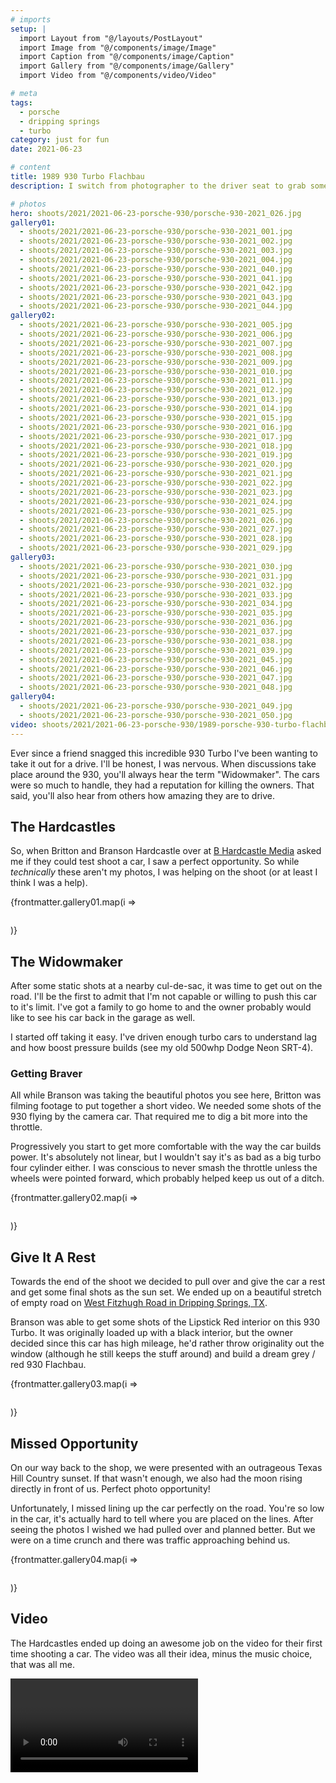 ```yaml
---
# imports
setup: |
  import Layout from "@/layouts/PostLayout"
  import Image from "@/components/image/Image"
  import Caption from "@/components/image/Caption"
  import Gallery from "@/components/image/Gallery"
  import Video from "@/components/video/Video"

# meta
tags:
  - porsche
  - dripping springs
  - turbo
category: just for fun
date: 2021-06-23

# content
title: 1989 930 Turbo Flachbau
description: I switch from photographer to the driver seat to grab some rolling shots of a Porsche 930 Turbo.

# photos
hero: shoots/2021/2021-06-23-porsche-930/porsche-930-2021_026.jpg
gallery01:
  - shoots/2021/2021-06-23-porsche-930/porsche-930-2021_001.jpg
  - shoots/2021/2021-06-23-porsche-930/porsche-930-2021_002.jpg
  - shoots/2021/2021-06-23-porsche-930/porsche-930-2021_003.jpg
  - shoots/2021/2021-06-23-porsche-930/porsche-930-2021_004.jpg
  - shoots/2021/2021-06-23-porsche-930/porsche-930-2021_040.jpg
  - shoots/2021/2021-06-23-porsche-930/porsche-930-2021_041.jpg
  - shoots/2021/2021-06-23-porsche-930/porsche-930-2021_042.jpg
  - shoots/2021/2021-06-23-porsche-930/porsche-930-2021_043.jpg
  - shoots/2021/2021-06-23-porsche-930/porsche-930-2021_044.jpg
gallery02:
  - shoots/2021/2021-06-23-porsche-930/porsche-930-2021_005.jpg
  - shoots/2021/2021-06-23-porsche-930/porsche-930-2021_006.jpg
  - shoots/2021/2021-06-23-porsche-930/porsche-930-2021_007.jpg
  - shoots/2021/2021-06-23-porsche-930/porsche-930-2021_008.jpg
  - shoots/2021/2021-06-23-porsche-930/porsche-930-2021_009.jpg
  - shoots/2021/2021-06-23-porsche-930/porsche-930-2021_010.jpg
  - shoots/2021/2021-06-23-porsche-930/porsche-930-2021_011.jpg
  - shoots/2021/2021-06-23-porsche-930/porsche-930-2021_012.jpg
  - shoots/2021/2021-06-23-porsche-930/porsche-930-2021_013.jpg
  - shoots/2021/2021-06-23-porsche-930/porsche-930-2021_014.jpg
  - shoots/2021/2021-06-23-porsche-930/porsche-930-2021_015.jpg
  - shoots/2021/2021-06-23-porsche-930/porsche-930-2021_016.jpg
  - shoots/2021/2021-06-23-porsche-930/porsche-930-2021_017.jpg
  - shoots/2021/2021-06-23-porsche-930/porsche-930-2021_018.jpg
  - shoots/2021/2021-06-23-porsche-930/porsche-930-2021_019.jpg
  - shoots/2021/2021-06-23-porsche-930/porsche-930-2021_020.jpg
  - shoots/2021/2021-06-23-porsche-930/porsche-930-2021_021.jpg
  - shoots/2021/2021-06-23-porsche-930/porsche-930-2021_022.jpg
  - shoots/2021/2021-06-23-porsche-930/porsche-930-2021_023.jpg
  - shoots/2021/2021-06-23-porsche-930/porsche-930-2021_024.jpg
  - shoots/2021/2021-06-23-porsche-930/porsche-930-2021_025.jpg
  - shoots/2021/2021-06-23-porsche-930/porsche-930-2021_026.jpg
  - shoots/2021/2021-06-23-porsche-930/porsche-930-2021_027.jpg
  - shoots/2021/2021-06-23-porsche-930/porsche-930-2021_028.jpg
  - shoots/2021/2021-06-23-porsche-930/porsche-930-2021_029.jpg
gallery03:
  - shoots/2021/2021-06-23-porsche-930/porsche-930-2021_030.jpg
  - shoots/2021/2021-06-23-porsche-930/porsche-930-2021_031.jpg
  - shoots/2021/2021-06-23-porsche-930/porsche-930-2021_032.jpg
  - shoots/2021/2021-06-23-porsche-930/porsche-930-2021_033.jpg
  - shoots/2021/2021-06-23-porsche-930/porsche-930-2021_034.jpg
  - shoots/2021/2021-06-23-porsche-930/porsche-930-2021_035.jpg
  - shoots/2021/2021-06-23-porsche-930/porsche-930-2021_036.jpg
  - shoots/2021/2021-06-23-porsche-930/porsche-930-2021_037.jpg
  - shoots/2021/2021-06-23-porsche-930/porsche-930-2021_038.jpg
  - shoots/2021/2021-06-23-porsche-930/porsche-930-2021_039.jpg
  - shoots/2021/2021-06-23-porsche-930/porsche-930-2021_045.jpg
  - shoots/2021/2021-06-23-porsche-930/porsche-930-2021_046.jpg
  - shoots/2021/2021-06-23-porsche-930/porsche-930-2021_047.jpg
  - shoots/2021/2021-06-23-porsche-930/porsche-930-2021_048.jpg
gallery04:
  - shoots/2021/2021-06-23-porsche-930/porsche-930-2021_049.jpg
  - shoots/2021/2021-06-23-porsche-930/porsche-930-2021_050.jpg
video: shoots/2021/2021-06-23-porsche-930/1989-porsche-930-turbo-flachbau.mp4
---
```


Ever since a friend snagged this incredible 930 Turbo I've been wanting to take it out for a drive. I'll be honest, I was nervous. When discussions take place around the 930, you'll always hear the term "Widowmaker". The cars were so much to handle, they had a reputation for killing the owners. That said, you'll also hear from others how amazing they are to drive.

## The Hardcastles

So, when Britton and Branson Hardcastle over at [B Hardcastle Media](https://www.bhardcastle.com/) asked me if they could test shoot a car, I saw a perfect opportunity. So while *technically* these aren't my photos, I was helping on the shoot (or at least I think I was a help).

<div class="gallery">
    {frontmatter.gallery01.map(i =>
        <Gallery file={i}>
            <figure>
                <picture>
                    <Image file={i} />
                </picture>
            </figure>
        </Gallery>
    )}
</div>

## The Widowmaker

After some static shots at a nearby cul-de-sac, it was time to get out on the road. I'll be the first to admit that I'm not capable or willing to push this car to it's limit. I've got a family to go home to and the owner probably would like to see his car back in the garage as well.

I started off taking it easy. I've driven enough turbo cars to understand lag and how boost pressure builds (see my old 500whp Dodge Neon SRT-4). 

### Getting Braver

All while Branson was taking the beautiful photos you see here, Britton was filming footage to put together a short video. We needed some shots of the 930 flying by the camera car. That required me to dig a bit more into the throttle.

Progressively you start to get more comfortable with the way the car builds power. It's absolutely not linear, but I wouldn't say it's as bad as a big turbo four cylinder either. I was conscious to never smash the throttle unless the wheels were pointed forward, which probably helped keep us out of a ditch.

<div class="gallery">
    {frontmatter.gallery02.map(i =>
        <Gallery file={i}>
            <figure>
                <picture>
                    <Image file={i} />
                </picture>
            </figure>
        </Gallery>
    )}
</div>

## Give It A Rest

Towards the end of the shoot we decided to pull over and give the car a rest and get some final shots as the sun set. We ended up on a beautiful stretch of empty road on [West Fitzhugh Road in Dripping Springs, TX](https://goo.gl/maps/tA78JHiVg4dXSwHp8).

Branson was able to get some shots of the Lipstick Red interior on this 930 Turbo. It was originally loaded up with a black interior, but the owner decided since this car has high mileage, he'd rather throw originality out the window (although he still keeps the stuff around) and build a dream grey / red 930 Flachbau.

<div class="gallery">
    {frontmatter.gallery03.map(i =>
        <Gallery file={i}>
            <figure>
                <picture>
                    <Image file={i} />
                </picture>
            </figure>
        </Gallery>
    )}
</div>

## Missed Opportunity
On our way back to the shop, we were presented with an outrageous Texas Hill Country sunset. If that wasn't enough, we also had the moon rising directly in front of us. Perfect photo opportunity!

Unfortunately, I missed lining up the car perfectly on the road. You're so low in the car, it's actually hard to tell where you are placed on the lines. After seeing the photos I wished we had pulled over and planned better. But we were on a time crunch and there was traffic approaching behind us.

<div class="gallery">
    {frontmatter.gallery04.map(i =>
        <Gallery file={i}>
            <figure>
                <picture>
                    <Image file={i} />
                </picture>
            </figure>
        </Gallery>
    )}
</div>

## Video
The Hardcastles ended up doing an awesome job on the video for their first time shooting a car. The video was all their idea, minus the music choice, that was all me.

<Video file={frontmatter.video} />

## Conclusion
I've had plenty of opportunities to drive 60's and 70's air cooled Porsches. I really do enjoy them. As good as they are, this car is just perfection. I love the styling, the widebody and the drama of the turbo flat-6.